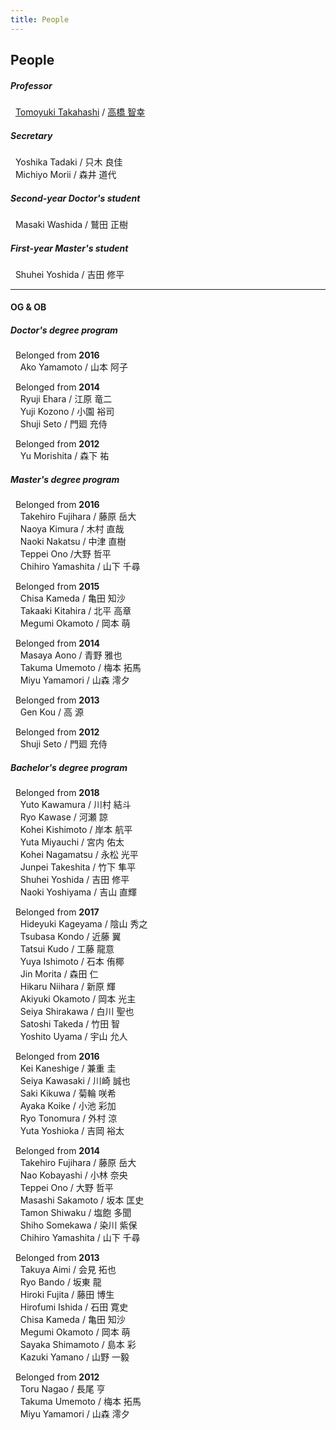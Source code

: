 ```yaml
---
title: People
---
```

## People
<div class="row">
<div class="col-md">
<h5>Professor</h5>
<p>&nbsp; <a href="http://gakujo.kansai-u.ac.jp/profile/en/c53fced62cLbcE6128e0937de2+.html">Tomoyuki Takahashi</a> / <a href="http://gakujo.kansai-u.ac.jp/profile/ja/c53fced62cLbcE6128e0937de2+.html">高橋 智幸</a></p>

<h5>Secretary</h5>
<p>
&nbsp; Yoshika Tadaki / 只木 良佳<br>
&nbsp; Michiyo Morii / 森井 道代
</p>
</div>

<div class="col-md">
<h5>Second-year Doctor's student</h5>
<p>&nbsp; Masaki Washida / 鷲田 正樹</p>

<h5>First-year Master's student</h5>
<p>&nbsp; Shuhei Yoshida / 吉田 修平</p>
</div>
</div>

---

#### OG & OB
<div class="row">
<div class="col-md">
<h5>Doctor's degree program</h5>
<p>&nbsp; Belonged from <strong>2016</strong><br>
&nbsp; &nbsp; Ako Yamamoto / 山本 阿子</p>

<p>&nbsp; Belonged from <strong>2014</strong><br>
&nbsp; &nbsp; Ryuji Ehara / 江原 竜二<br>
&nbsp; &nbsp; Yuji Kozono / 小園 裕司<br>
&nbsp; &nbsp; Shuji Seto / 門廻 充侍</p>

<p>&nbsp; Belonged from <strong>2012</strong><br>
&nbsp; &nbsp; Yu Morishita / 森下 祐</p>

<h5>Master's degree program</h5>
<p>&nbsp; Belonged from <strong>2016</strong><br>
&nbsp; &nbsp; Takehiro Fujihara / 藤原 岳大<br>
&nbsp; &nbsp; Naoya Kimura / 木村 直哉<br>
&nbsp; &nbsp; Naoki Nakatsu / 中津 直樹<br>
&nbsp; &nbsp; Teppei Ono /大野 哲平<br>
&nbsp; &nbsp; Chihiro Yamashita / 山下 千尋</p>

<p>&nbsp; Belonged from <strong>2015</strong><br>
&nbsp; &nbsp; Chisa Kameda / 亀田 知沙<br>
&nbsp; &nbsp; Takaaki Kitahira / 北平 高章<br>
&nbsp; &nbsp; Megumi Okamoto / 岡本 萌</p>

<p>&nbsp; Belonged from <strong>2014</strong><br>
&nbsp; &nbsp; Masaya Aono / 青野 雅也<br>
&nbsp; &nbsp; Takuma Umemoto / 梅本 拓馬<br>
&nbsp; &nbsp; Miyu Yamamori / 山森 澪夕</p>

<p>&nbsp; Belonged from <strong>2013</strong><br>
&nbsp; &nbsp; Gen Kou / 高 源</p>

<p>&nbsp; Belonged from <strong>2012</strong><br>
&nbsp; &nbsp; Shuji Seto / 門廻 充侍</p>
</div>
<div class="col-md">

<h5>Bachelor's degree program</h5>
<p>&nbsp; Belonged from <strong>2018</strong><br>
&nbsp; &nbsp; Yuto Kawamura / 川村 結斗<br>
&nbsp; &nbsp; Ryo Kawase / 河瀬 諒<br>
&nbsp; &nbsp; Kohei Kishimoto / 岸本 航平<br>
&nbsp; &nbsp; Yuta Miyauchi / 宮内 佑太<br>
&nbsp; &nbsp; Kohei Nagamatsu / 永松 光平<br>
&nbsp; &nbsp; Junpei Takeshita / 竹下 隼平<br>
&nbsp; &nbsp; Shuhei Yoshida / 吉田 修平<br>
&nbsp; &nbsp; Naoki Yoshiyama / 吉山 直輝</p>

<p>&nbsp; Belonged from <strong>2017</strong><br>
&nbsp; &nbsp; Hideyuki Kageyama / 陰山 秀之<br>
&nbsp; &nbsp; Tsubasa Kondo / 近藤 翼<br>
&nbsp; &nbsp; Tatsui Kudo / 工藤 龍意<br>
&nbsp; &nbsp; Yuya Ishimoto / 石本 侑椰<br>
&nbsp; &nbsp; Jin Morita / 森田 仁<br>
&nbsp; &nbsp; Hikaru Niihara / 新原 輝<br>
&nbsp; &nbsp; Akiyuki Okamoto / 岡本 光主<br>
&nbsp; &nbsp; Seiya Shirakawa / 白川 聖也<br>
&nbsp; &nbsp; Satoshi Takeda / 竹田 智<br>
&nbsp; &nbsp; Yoshito Uyama / 宇山 允人</p>

<p>&nbsp; Belonged from <strong>2016</strong><br>
&nbsp; &nbsp; Kei Kaneshige / 兼重 圭<br>
&nbsp; &nbsp; Seiya Kawasaki / 川崎 誠也<br>
&nbsp; &nbsp; Saki Kikuwa / 菊輪 咲希<br>
&nbsp; &nbsp; Ayaka Koike / 小池 彩加<br>
&nbsp; &nbsp; Ryo Tonomura / 外村 涼<br>
&nbsp; &nbsp; Yuta Yoshioka / 吉岡 裕太</p>

<p>&nbsp; Belonged from <strong>2014</strong><br>
&nbsp; &nbsp; Takehiro Fujihara / 藤原 岳大<br>
&nbsp; &nbsp; Nao Kobayashi / 小林 奈央<br>
&nbsp; &nbsp; Teppei Ono / 大野 哲平<br>
&nbsp; &nbsp; Masashi Sakamoto / 坂本 匡史<br>
&nbsp; &nbsp; Tamon Shiwaku / 塩飽 多聞<br>
&nbsp; &nbsp; Shiho Somekawa / 染川 紫保<br>
&nbsp; &nbsp; Chihiro Yamashita / 山下 千尋</p>

<p>&nbsp; Belonged from <strong>2013</strong><br>
&nbsp; &nbsp; Takuya Aimi / 会見 拓也<br>
&nbsp; &nbsp; Ryo Bando / 坂東 龍<br>
&nbsp; &nbsp; Hiroki Fujita / 藤田 博生<br>
&nbsp; &nbsp; Hirofumi Ishida / 石田 寛史<br>
&nbsp; &nbsp; Chisa Kameda / 亀田 知沙<br>
&nbsp; &nbsp; Megumi Okamoto / 岡本 萌<br>
&nbsp; &nbsp; Sayaka Shimamoto / 島本 彩<br>
&nbsp; &nbsp; Kazuki Yamano / 山野 一毅</p>

<p>&nbsp; Belonged from <strong>2012</strong><br>
&nbsp; &nbsp; Toru Nagao / 長尾 亨<br>
&nbsp; &nbsp; Takuma Umemoto / 梅本 拓馬<br>
&nbsp; &nbsp; Miyu Yamamori / 山森 澪夕</p>
</div>
</div>
